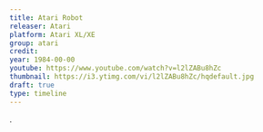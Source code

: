 ```yaml
---
title: Atari Robot
releaser: Atari
platform: Atari XL/XE
group: atari
credit:
year: 1984-00-00
youtube: https://www.youtube.com/watch?v=l2lZABu8hZc
thumbnail: https://i3.ytimg.com/vi/l2lZABu8hZc/hqdefault.jpg
draft: true
type: timeline
---
```


.
